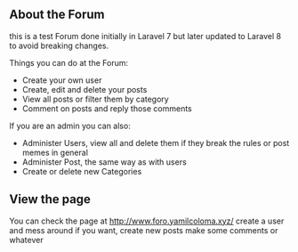 ## About the Forum

this is a test Forum done initially in Laravel 7 but later updated to Laravel 8 to avoid breaking changes.

Things you can do at the Forum:
- Create your own user
- Create, edit and delete your posts
- View all posts or filter them by category
- Comment on posts and reply those comments

If you are an admin you can also:
- Administer Users, view all and delete them if they break the rules or post memes in general
- Administer Post, the same way as with users
- Create or delete new Categories

## View the page

You can check the page at http://www.foro.yamilcoloma.xyz/
create a user and mess around if you want, create new posts make some comments or whatever
